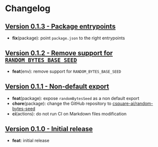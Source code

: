 # Changelog

## [Version 0.1.3 - Package entrypoints](https://github.com/csquare-ai/random-bytes-seed/releases/tag/0.1.3)

- **fix**(package): point `package.json` to the right entrypoints

## [Version 0.1.2 - Remove support for `RANDOM_BYTES_BASE_SEED`](https://github.com/csquare-ai/random-bytes-seed/releases/tag/0.1.2)

- **feat**(env): remove support for `RANDOM_BYTES_BASE_SEED`

## [Version 0.1.1 - Non-default export](https://github.com/csquare-ai/random-bytes-seed/releases/tag/0.1.1)

- **feat**(package): expose `randomBytesSeed` as a non default export
- **chore**(package): change the GitHub repository
  to [csquare-ai/random-bytes-seed](https://github.com/csquare-ai/random-bytes-seed)
- **ci**(actions): do not run CI on Markdown files modification

## [Version 0.1.0 - Initial release](https://github.com/csquare-ai/random-bytes-seed/releases/tag/0.1.0)

- **feat**: initial release
